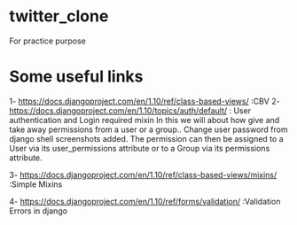 # twitter_clone
For practice purpose

# Some useful links
1- https://docs.djangoproject.com/en/1.10/ref/class-based-views/    :CBV
2- https://docs.djangoproject.com/en/1.10/topics/auth/default/      : User authentication and Login required mixin
In this we will about how give and take away permissions from a user or a group.. Change user password from django shell
screenshots added.
The permission can then be assigned to a User via its user_permissions attribute or to a Group via its permissions attribute.

3- https://docs.djangoproject.com/en/1.10/ref/class-based-views/mixins/    :Simple Mixins

4- https://docs.djangoproject.com/en/1.10/ref/forms/validation/     :Validation Errors in django
